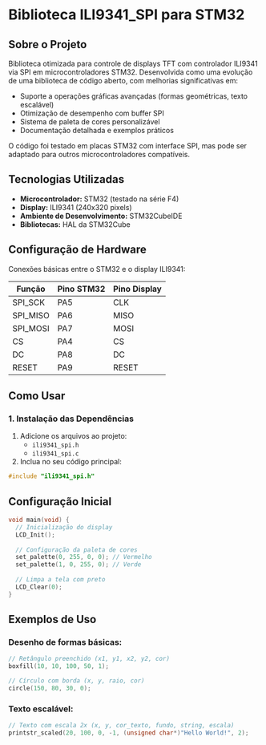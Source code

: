 # Biblioteca ILI9341_SPI para STM32

## Sobre o Projeto
Biblioteca otimizada para controle de displays TFT com controlador ILI9341 via SPI em microcontroladores STM32. Desenvolvida como uma evolução de uma biblioteca de código aberto, com melhorias significativas em:

- Suporte a operações gráficas avançadas (formas geométricas, texto escalável)
- Otimização de desempenho com buffer SPI
- Sistema de paleta de cores personalizável
- Documentação detalhada e exemplos práticos

O código foi testado em placas STM32 com interface SPI, mas pode ser adaptado para outros microcontroladores compatíveis.

## Tecnologias Utilizadas
- **Microcontrolador:** STM32 (testado na série F4)
- **Display:** ILI9341 (240x320 pixels)
- **Ambiente de Desenvolvimento:** STM32CubeIDE
- **Bibliotecas:** HAL da STM32Cube

## Configuração de Hardware
Conexões básicas entre o STM32 e o display ILI9341:

| Função      | Pino STM32  | Pino Display |
|-------------|-------------|--------------|
| SPI_SCK     | PA5         | CLK          |
| SPI_MISO    | PA6         | MISO         |
| SPI_MOSI    | PA7         | MOSI         |
| CS          | PA4         | CS           |
| DC          | PA8         | DC           |
| RESET       | PA9         | RESET        |

## Como Usar

### 1. Instalação das Dependências
1. Adicione os arquivos ao projeto:
   - `ili9341_spi.h`
   - `ili9341_spi.c`
2. Inclua no seu código principal:
```c
#include "ili9341_spi.h"
```

## Configuração Inicial

```c
void main(void) {
  // Inicialização do display
  LCD_Init();
  
  // Configuração da paleta de cores
  set_palette(0, 255, 0, 0); // Vermelho
  set_palette(1, 0, 255, 0); // Verde
  
  // Limpa a tela com preto
  LCD_Clear(0);
}
```

## Exemplos de Uso

### Desenho de formas básicas:

```c
// Retângulo preenchido (x1, y1, x2, y2, cor)
boxfill(10, 10, 100, 50, 1);

// Círculo com borda (x, y, raio, cor)
circle(150, 80, 30, 0);
```

### Texto escalável:

```c
// Texto com escala 2x (x, y, cor_texto, fundo, string, escala)
printstr_scaled(20, 100, 0, -1, (unsigned char*)"Hello World!", 2);
```

